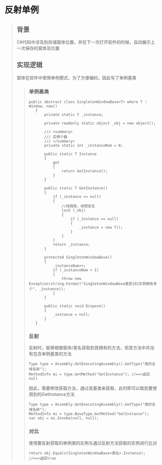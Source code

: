 
# 反射单例
>
>## 背景
>
>C#代码中涉及到存储窗体位置，并在下一次打开软件的时候，自动展示上一次保存的窗体及位置
>
>## 实现逻辑
>
>窗体在软件中使用单例模式，为了方便编码，因此写了单例基类
>>
>>### 单例基类
>>
>>```code
>>public abstract class SingletonWindowBase<T> where T : Window, new()
>>    {
>>        private static T _instance;
>>
>>        private readonly static object _obj = new object();
>>
>>        /// <summary>
>>        /// 实例个数
>>        /// </summary>
>>        private static int _instanceNum = 0;
>>
>>        public static T Instance
>>        {
>>            get
>>            {
>>                return GetInstance();
>>            }
>>        }
>>
>>        public static T GetInstance() 
>>        {
>>            if (_instance == null)
>>            {
>>                //线程锁，线程安全
>>                lock (_obj)
>>                {
>>                    if (_instance == null)
>>                    {
>>                        _instance = new T();
>>                    }
>>                }
>>            }
>>            return _instance;
>>        }
>>
>>        protected SingletonWindowBase()
>>        {
>>            _instanceNum++;
>>            if (_instanceNum > 1)
>>            {
>>                throw new Exception(string.Format("SingletonWindowBase类型{0}实例拥有多个", _instance));
>>            }
>>        }
>>
>>        public static void Dispose()
>>        {
>>            _instance = null;
>>        }
>>    }
>>```
>>
>>### 反射
>>
>>反射时，能够根据窗体/类名获取到其拥有的方法，但其方法中并没有包含单例基类的方法
>>
>>```code
>>Type type = Assembly.GetExecutingAssembly().GetType("类的全域名称");
>>MethodInfo mi = type.GetMethod("GetInstance"); //==>返回null
>>```
>>
>>因此，需要修改获取方法，通过其基类来获取，此时即可以取到要使用到的GetInstance方法
>>
>>```code
>>Type type = Assembly.GetExecutingAssembly().GetType("类的全域名称");
>>MethodInfo mi = type.BaseType.GetMethod("GetInstance");
>>var obj = mi.Invoke(null, null);
>>```
>>
>>### 对比
>>
>>使用要反射获取的单例类的实例与通过反射方法获取的实例进行比对
>>
>>```code
>>return obj.Equals(SingletonWindowBase<类名>.Instance);   //==>返回true
>>```

